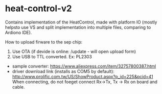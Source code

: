 # heat-control-v2

Contains implementation of the HeatControl, made with platform IO
(mostly helpsto use VS and split implementation into multiple files, comparing to Ardiono IDE).

How to upload firware to the sep chip: 
1. Use OTA (if devide is online: /update - will open upload form)
2. Use USB to TTL converted. Ex: PL2303
 - sample converter: https://www.aliexpress.com/item/32757800387.html
 - driver download link (installs as COM5 by default): http://www.prolific.com.tw/US/ShowProduct.aspx?p_id=225&pcid=41
 When connecting, do not foeget connect Rx->Tx, Tx -> Rx on board and cable.